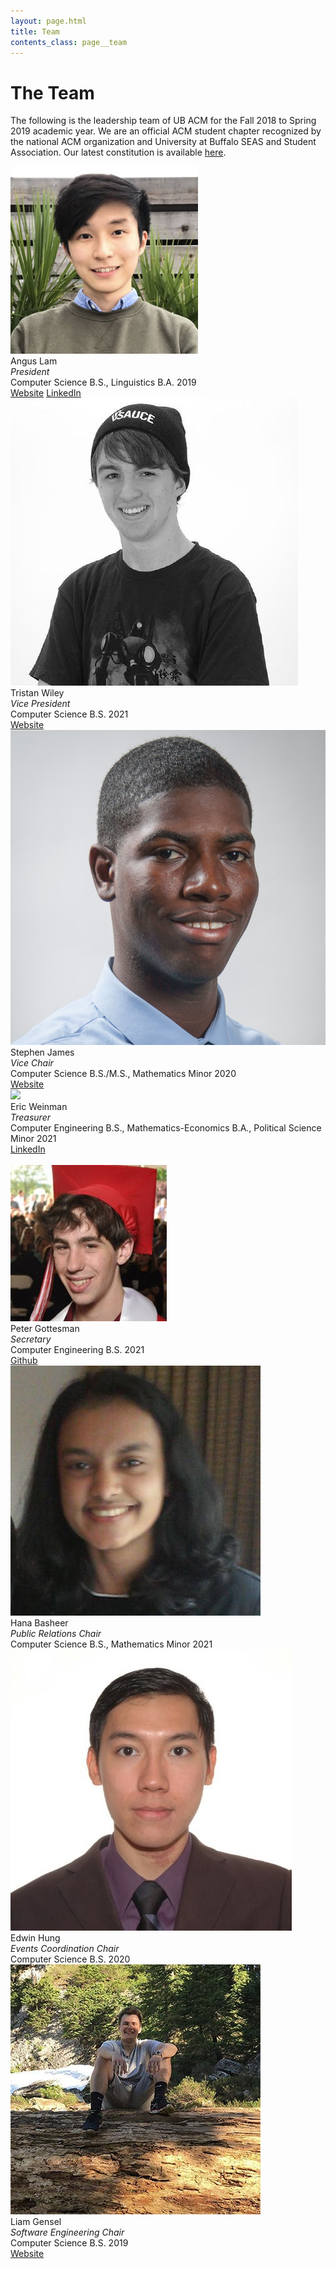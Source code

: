 ```yaml
---
layout: page.html
title: Team
contents_class: page__team
---
```


# The Team

The following is the leadership team of UB ACM for the Fall 2018 to Spring 2019 academic year. We are an official ACM student chapter recognized by the national ACM organization and University at Buffalo SEAS and Student Association. Our latest constitution is available [here](/constitution).

<div class="row">
  <div class="col m3">
    <div class="team_member">
      <div class="card large">
        <div class="card-image">
          <img class="profile" src="/assets/team/angus.jpg" />
        </div>
        <div class="card-content">
          <div class="name">
            Angus Lam
          </div>
          <div class="description">
            <i>President</i><br />
            Computer Science B.S., Linguistics B.A. 2019<br />
          </div>
        </div>
        <div class="card-action">
          <a href="https://angus.dev">Website</a>
          <a href="https://linkedin.com/in/angushtlam">LinkedIn</a>
        </div>
      </div>
    </div>
  </div>
  <div class="col m3">
    <div class="team_member">
      <div class="card large">
        <div class="card-image">
          <img class="profile" src="/assets/team/tristan.jpg" />
        </div>
        <div class="card-content">
          <div class="name">
            Tristan Wiley
          </div>
          <div class="description">
            <i>Vice President</i><br />
            Computer Science B.S. 2021<br />
          </div>
        </div>
        <div class="card-action">
          <a href="http://tristanwiley.com/">Website</a>
        </div>
      </div>
    </div>
  </div>
  <div class="col m3">
    <div class="team_member">
      <div class="card large">
        <div class="card-image">
          <img class="profile" src="/assets/team/stephen.jpg">
        </div>
        <div class="card-content">
          <div class="name">
            Stephen James
          </div>
          <div class="description">
            <i>Vice Chair</i><br />
            Computer Science B.S./M.S., Mathematics Minor 2020<br />
          </div>
        </div>
        <div class="card-action">
          <a href="https://www.stephenorjames.com/">Website</a>
        </div>
      </div>
    </div>
  </div>
  <div class="col m3">
    <div class="team_member">
      <div class="card large">
        <div class="card-image">
          <img class="profile" src="/assets/team/eric.png" />
        </div>
        <div class="card-content">
          <div class="name">
            Eric Weinman
          </div>
          <div class="description">
            <i>Treasurer</i><br />
            Computer Engineering B.S., Mathematics-Economics B.A., Political Science Minor 2021<br />
          </div>
        </div>
        <div class="card-action">
            <a href="https://www.linkedin.com/in/eric-weinman/">LinkedIn</a>
        </div>
      </div>
    </div>
  </div>
</div>
<br />
<div class="row">
  <div class="col m3">
    <div class="team_member">
      <div class="card large">
        <div class="card-image">
          <img class="profile" src="/assets/team/peter.jpg" />
        </div>
        <div class="card-content">
          <div class="name">
            Peter Gottesman
          </div>
          <div class="description">
            <i>Secretary</i><br />
            Computer Engineering B.S. 2021<br />
          </div>
        </div>
        <div class="card-action">
          <a href="https://github.com/PeterGottesman">Github</a>
        </div>
      </div>
    </div>
  </div>
  <div class="col m3">
    <div class="team_member">
      <div class="card large">
        <div class="card-image">
          <img class="profile" src="/assets/team/hana.jpg" />
        </div>
        <div class="card-content">
          <div class="name">
            Hana Basheer
          </div>
          <div class="description">
            <i>Public Relations Chair</i><br />
            Computer Science B.S., Mathematics Minor 2021<br />
          </div>
        </div>
      </div>
    </div>
  </div>
  <div class="col m3">
    <div class="team_member">
      <div class="card large">
        <div class="card-image">
          <img class="profile" src="/assets/team/edwin.jpg" />
        </div>
        <div class="card-content">
          <div class="name">
            Edwin Hung
          </div>
          <div class="description">
            <i>Events Coordination Chair</i><br />
            Computer Science B.S. 2020<br />
          </div>
        </div>
        <!-- <div class="card-action">
          <a href=""></a>
        </div> -->
      </div>
    </div>
  </div>
  <div class="col m3">
    <div class="team_member">
      <div class="card large">
        <div class="class-image">
          <img class="profile" src="/assets/team/liam.jpg" />
        </div>
        <div class="card-content">
          <div class="name">
            Liam Gensel
          </div>
          <div class="description">
            <i>Software Engineering Chair</i><br />
            Computer Science B.S. 2019<br />
          </div>
        </div>
        <div class="card-action">
          <a href="http://www.liamgensel.com/">Website</a>
        </div>
      </div>
    </div>
  </div>
</div>
<br />
<div class="row">

</div>
